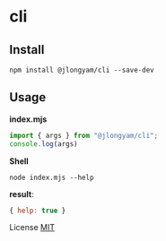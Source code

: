 # cli

## Install

```
npm install @jlongyam/cli --save-dev
```

## Usage

__index.mjs__

```js
import { args } from "@jlongyam/cli";
console.log(args)
```

__Shell__

```shell
node index.mjs --help
```

__result__:

```js
{ help: true }
```

License [MIT](LICENSE)
